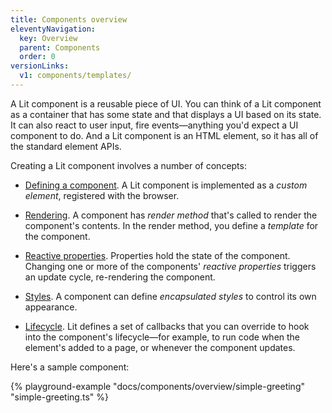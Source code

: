 ```yaml
---
title: Components overview
eleventyNavigation:
  key: Overview
  parent: Components
  order: 0
versionLinks:
  v1: components/templates/
---
```


A Lit component is a reusable piece of UI. You can think of a Lit component as a container that has some state and that displays a UI based on its state. It can also react to user input, fire events—anything you'd expect a UI component to do. And a Lit component is an HTML element, so it has all of the standard element APIs.

Creating a Lit component involves a number of concepts:

 *   [Defining a component](/docs/v3/components/defining/). A Lit component is implemented as a *custom element*, registered  with the browser.

 *   [Rendering](/docs/v3/components/rendering/). A component has *render method* that's called to render the component's contents. In the render method, you define a *template* for the component.

*   [Reactive properties](/docs/v3/components/properties/). Properties hold the state of the component. Changing one or more of the components' _reactive properties_ triggers an update cycle, re-rendering the component.

*   [Styles](/docs/v3/components/styles/). A component can define _encapsulated styles_ to control its own appearance.

*   [Lifecycle](/docs/v3/components/lifecycle/). Lit defines a set of callbacks that you can override to hook into the component's lifecycle—for example, to run code when the element's added to a page, or whenever the component updates.

Here's a sample component:

{% playground-example "docs/components/overview/simple-greeting" "simple-greeting.ts" %}
